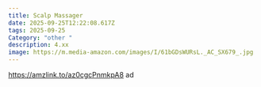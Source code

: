 ```yaml
---
title: Scalp Massager
date: 2025-09-25T12:22:08.617Z
tags: 2025-09-25
Category: "other "
description: 4.xx
image: https://m.media-amazon.com/images/I/61bGDsWURsL._AC_SX679_.jpg
---
```

https://amzlink.to/az0cgcPnmkpA8  ad